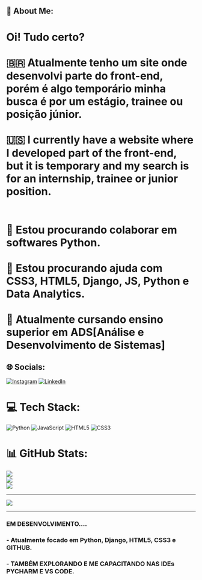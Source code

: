 ## 💫 About Me:

 # Oi! Tudo certo?<br><br>🇧🇷 Atualmente tenho um site onde desenvolvi parte do front-end, porém é algo temporário minha busca é por um estágio, trainee ou posição júnior.<br><br>🇺🇸 I currently have a website where I developed part of the front-end, but it is temporary and my search is for an internship, trainee or junior position.<br><br><br>👯 Estou procurando colaborar em softwares Python. <br><br>🤝 Estou procurando ajuda com CSS3, HTML5, Django, JS, Python e Data Analytics.<br><br>🌱 Atualmente cursando ensino superior em ADS[Análise e Desenvolvimento de Sistemas]<br>


## 🌐 Socials:
[![Instagram](https://img.shields.io/badge/Instagram-%23E4405F.svg?logo=Instagram&logoColor=white)](https://instagram.com/luksdickmann) [![LinkedIn](https://img.shields.io/badge/LinkedIn-%230077B5.svg?logo=linkedin&logoColor=white)](https://linkedin.com/in/lucas-dickmann) 

# 💻 Tech Stack:
![Python](https://img.shields.io/badge/python-3670A0?style=flat&logo=python&logoColor=ffdd54) ![JavaScript](https://img.shields.io/badge/javascript-%23323330.svg?style=flat&logo=javascript&logoColor=%23F7DF1E) ![HTML5](https://img.shields.io/badge/html5-%23E34F26.svg?style=flat&logo=html5&logoColor=white) ![CSS3](https://img.shields.io/badge/css3-%231572B6.svg?style=flat&logo=css3&logoColor=white)
# 📊 GitHub Stats:
![](https://github-readme-stats.vercel.app/api?username=ldickmann&theme=darcula&hide_border=false&include_all_commits=true&count_private=true)<br/>
![](https://github-readme-streak-stats.herokuapp.com/?user=ldickmann&theme=darcula&hide_border=false)<br/>
![](https://github-readme-stats.vercel.app/api/top-langs/?username=ldickmann&theme=darcula&hide_border=false&include_all_commits=true&count_private=true&layout=compact)


---
[![](https://visitcount.itsvg.in/api?id=ldickmann&icon=3&color=12)](https://visitcount.itsvg.in)

---
### EM DESENVOLVIMENTO.... 
### - Atualmente focado em Python, Django, HTML5, CSS3 e GITHUB.  
### - TAMBÉM EXPLORANDO E ME CAPACITANDO NAS IDEs PYCHARM E VS CODE.

